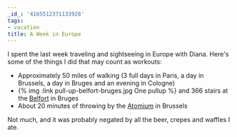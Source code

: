 ```yaml
---
_id_: '4165512371133928'
tags:
- vacation
title: A Week in Europe
---
```


I spent the last week traveling and sightseeing in Europe with Diana. Here's some of the things I did that may count as workouts:

- Approximately 50 miles of walking (3 full days in Paris, a day in Brussels, a day in Bruges and an evening in Cologne)
- {% img :link pull-up-belfort-bruges.jpg One pullup %} and 366 stairs at the [Belfort](https://en.wikipedia.org/wiki/Belfry_of_Bruges) in Bruges
- About 20 minutes of throwing by the [Atomium](https://en.wikipedia.org/wiki/Atomium) in Brussels

Not much, and it was probably negated by all the beer, crepes and waffles I ate.
